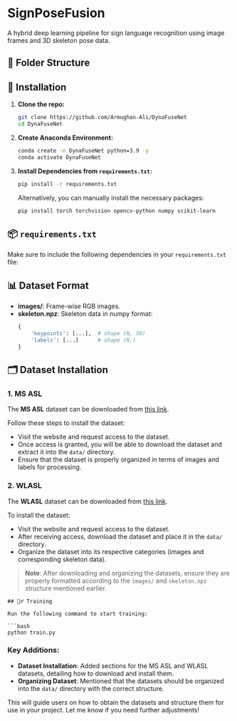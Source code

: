 # SignPoseFusion

A hybrid deep learning pipeline for sign language recognition using image frames and 3D skeleton pose data.

## 📁 Folder Structure




## 🚀 Installation

1. **Clone the repo:**
    ```bash
    git clone https://github.com/Armughan-Ali/DynaFuseNet
    cd DynaFuseNet
    ```

2. **Create Anaconda Environment:**
    ```bash
    conda create -n DynaFuseNet python=3.9 -y
    conda activate DynaFuseNet
    ```

3. **Install Dependencies from `requirements.txt`:**
    ```bash
    pip install -r requirements.txt
    ```

    Alternatively, you can manually install the necessary packages:
    ```bash
    pip install torch torchvision opencv-python numpy scikit-learn
    ```

## 📦 `requirements.txt`

Make sure to include the following dependencies in your `requirements.txt` file:



## 📊 Dataset Format

- **images/**: Frame-wise RGB images.
- **skeleton.npz**: Skeleton data in numpy format:
    ```python
    {
        'keypoints': [...],  # shape (N, 50)
        'labels': [...]      # shape (N,)
    }
    ```

## 🗂️ Dataset Installation

### 1. MS ASL

The **MS ASL** dataset can be downloaded from [this link](https://www.microsoft.com/en-us/research/project/ms-asl/).

Follow these steps to install the dataset:
- Visit the website and request access to the dataset.
- Once access is granted, you will be able to download the dataset and extract it into the `data/` directory.
- Ensure that the dataset is properly organized in terms of images and labels for processing.

### 2. WLASL

The **WLASL** dataset can be downloaded from [this link](https://dxli94.github.io/WLASL/).

To install the dataset:
- Visit the website and request access to the dataset.
- After receiving access, download the dataset and place it in the `data/` directory.
- Organize the dataset into its respective categories (images and corresponding skeleton data).

> **Note**: After downloading and organizing the datasets, ensure they are properly formatted according to the `images/` and `skeleton.npz` structure mentioned earlier.


```
## 🏋️‍♂️ Training

Run the following command to start training:

```bash
python train.py

```
### Key Additions:
- **Dataset Installation**: Added sections for the MS ASL and WLASL datasets, detailing how to download and install them.
- **Organizing Dataset**: Mentioned that the datasets should be organized into the `data/` directory with the correct structure.
  
This will guide users on how to obtain the datasets and structure them for use in your project. Let me know if you need further adjustments!
